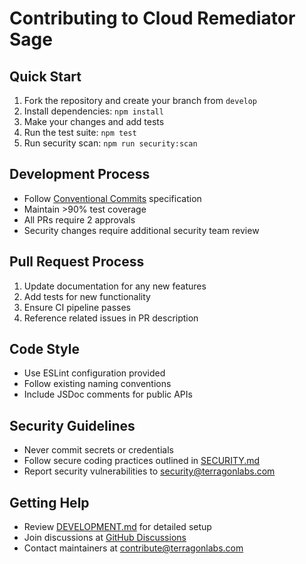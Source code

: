# Contributing to Cloud Remediator Sage

## Quick Start

1. Fork the repository and create your branch from `develop`
2. Install dependencies: `npm install`
3. Make your changes and add tests
4. Run the test suite: `npm test`
5. Run security scan: `npm run security:scan`

## Development Process

* Follow [Conventional Commits](https://conventionalcommits.org/) specification
* Maintain >90% test coverage
* All PRs require 2 approvals
* Security changes require additional security team review

## Pull Request Process

1. Update documentation for any new features
2. Add tests for new functionality
3. Ensure CI pipeline passes
4. Reference related issues in PR description

## Code Style

* Use ESLint configuration provided
* Follow existing naming conventions
* Include JSDoc comments for public APIs

## Security Guidelines

* Never commit secrets or credentials
* Follow secure coding practices outlined in [SECURITY.md](SECURITY.md)
* Report security vulnerabilities to security@terragonlabs.com

## Getting Help

* Review [DEVELOPMENT.md](DEVELOPMENT.md) for detailed setup
* Join discussions at [GitHub Discussions](https://github.com/terragonlabs/cloud-remediator-sage/discussions)
* Contact maintainers at contribute@terragonlabs.com
